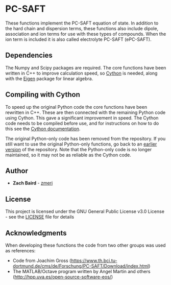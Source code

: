# PC-SAFT

These functions implement the PC-SAFT equation of state. In addition to the hard chain and dispersion terms, these functions also include dipole, association and ion terms for use with these types of compounds. When the ion term is included it is also called electrolyte PC-SAFT (ePC-SAFT).

## Dependencies

The Numpy and Scipy packages are required. The core functions have been written in C++ to improve calculation speed, so [Cython](http://cython.org/) is needed, along with the [Eigen](https://github.com/eigenteam/eigen-git-mirror) package for linear algebra.

## Compiling with Cython

To speed up the original Python code the core functions have been rewritten in C++. These are then connected with the remaining Python code using Cython. This gave a significant improvement in speed. The Cython code needs to be compiled before use, and for instructions on how to do this see the [Cython documentation](http://docs.cython.org/en/latest/src/quickstart/build.html).

The original Python-only code has been removed from the repository. If you still want to use the original Python-only functions, go back to an [earlier version](https://github.com/zmeri/PC-SAFT/tree/b43bf568c4dc1907316422d5c3f7b809e9725848) of the repository. Note that the Python-only code is no longer maintained, so it may not be as reliable as the Cython code.

## Author

* **Zach Baird** - [zmeri](https://github.com/zmeri)

## License

This project is licensed under the GNU General Public License v3.0 License - see the [LICENSE](LICENSE) file for details

## Acknowledgments

When developing these functions the code from two other groups was used as references:
* Code from Joachim Gross (https://www.th.bci.tu-dortmund.de/cms/de/Forschung/PC-SAFT/Download/index.html)
* The MATLAB/Octave program written by Angel Martin and others (http://hpp.uva.es/open-source-software-eos/) 


